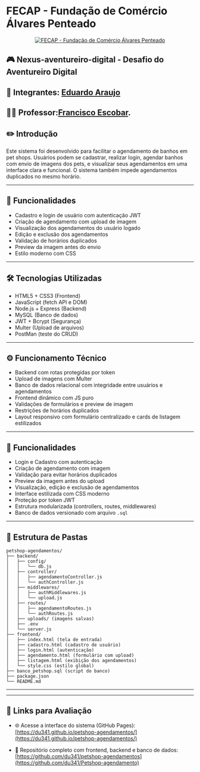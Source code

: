 # FECAP - Fundação de Comércio Álvares Penteado

<p align="center">
<a href= "https://www.fecap.br/"><img src="https://encrypted-tbn0.gstatic.com/images?q=tbn:ANd9GcRhZPrRa89Kma0ZZogxm0pi-tCn_TLKeHGVxywp-LXAFGR3B1DPouAJYHgKZGV0XTEf4AE&usqp=CAU" alt="FECAP - Fundação de Comércio Álvares Penteado" border="0"></a>
</p>


## 🎮 Nexus-aventureiro-digital - Desafio do Aventureiro Digital

## 👥 Integrantes: <a href="https://www.linkedin.com/in/eduardo-araujo-33a1a2278/">Eduardo Araujo </a>


## 👨‍🏫 Professor:<a href="https://www.linkedin.com/in/francisco-escobar/">Francisco Escobar</a>.


## ✏️ Introdução

Este sistema foi desenvolvido para facilitar o agendamento de banhos em pet shops. Usuários podem se cadastrar, realizar login, agendar banhos com envio de imagens dos pets, e visualizar seus agendamentos em uma interface clara e funcional. O sistema também impede agendamentos duplicados no mesmo horário.

---


## 🚀 Funcionalidades

- Cadastro e login de usuário com autenticação JWT  
- Criação de agendamento com upload de imagem  
- Visualização dos agendamentos do usuário logado  
- Edição e exclusão dos agendamentos  
- Validação de horários duplicados  
- Preview da imagem antes do envio  
- Estilo moderno com CSS

---

## 🛠️ Tecnologias Utilizadas

- HTML5 + CSS3 (Frontend)  
- JavaScript (fetch API e DOM)  
- Node.js + Express (Backend)  
- MySQL (Banco de dados)  
- JWT + Bcrypt (Segurança)  
- Multer (Upload de arquivos)
- PostMan (teste do CRUD)


---

## ⚙️ Funcionamento Técnico

- Backend com rotas protegidas por token
- Upload de imagens com Multer
- Banco de dados relacional com integridade entre usuários e agendamentos
- Frontend dinâmico com JS puro
- Validações de formulários e preview de imagem
- Restrições de horários duplicados
- Layout responsivo com formulário centralizado e cards de listagem estilizados

---

## 🧩 Funcionalidades

- Login e Cadastro com autenticação  
- Criação de agendamento com imagem  
- Validação para evitar horários duplicados  
- Preview da imagem antes do upload  
- Visualização, edição e exclusão de agendamentos  
- Interface estilizada com CSS moderno  
- Proteção por token JWT  
- Estrutura modularizada (controllers, routes, middlewares)  
- Banco de dados versionado com arquivo `.sql`

---

## 📂 Estrutura de Pastas

```
petshop-agendamentos/
├── backend/
│   ├── config/
│   │   └── db.js
│   ├── controller/
│   │   ├── agendamentoController.js
│   │   └── authController.js
│   ├── middlewares/
│   │   ├── authMiddlewares.js
│   │   └── upload.js
│   ├── routes/
│   │   ├── agendamentoRoutes.js
│   │   └── authRoutes.js
│   ├── uploads/ (imagens salvas)
│   ├── .env
│   └── server.js
├── frontend/
│   ├── index.html (tela de entrada)
│   ├── cadastro.html (cadastro de usuário)
│   ├── login.html (autenticação)
│   ├── agendamento.html (formulário com upload)
│   ├── listagem.html (exibição dos agendamentos)
│   └── style.css (estilo global)
├── banco_petshop.sql (script do banco)
├── package.json
└── README.md
```

---

---

## 🔗 Links para Avaliação

- 🌐 Acesse a interface do sistema (GitHub Pages):  
  [https://du341.github.io/petshop-agendamentos/](https://du341.github.io/petshop-agendamentos/)

- 📁 Repositório completo com frontend, backend e banco de dados:  
  [https://github.com/du341/petshop-agendamentos](https://github.com/du341/Petshop-agendamento)





